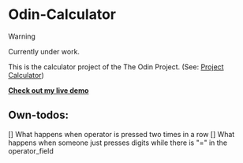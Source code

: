# Odin-Calculator

> [!WARNING]
> Currently under work.

This is the calculator project of the The Odin Project. (See: [Project Calculator](https://www.theodinproject.com/lessons/foundations-calculator))

**[Check out my live demo]([https://duckduckgo.com](https://scuddi.github.io/odin-calculator/))**

## Own-todos: 

[] What happens when operator is pressed two times in a row
[] What happens when someone just presses digits while there is "=" in the operator_field
